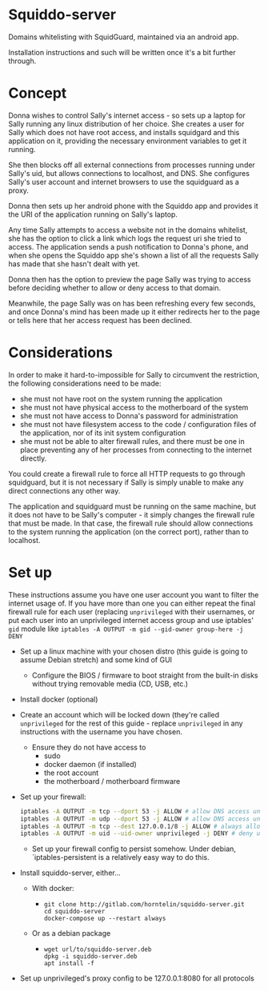 Squiddo-server
==============

Domains whitelisting with SquidGuard, maintained via an android app.

Installation instructions and such will be written once it's a bit further
through.

Concept
=======

Donna wishes to control Sally's internet access - so sets up a laptop for
Sally running any linux distribution of her choice. She creates a user for 
Sally which does not have root access, and installs squidgard and this
application on it, providing the necessary environment variables to get it
running.

She then blocks off all external connections from processes running under
Sally's uid, but allows connections to localhost, and DNS. She configures
Sally's user account and internet browsers to use the squidguard as a proxy.

Donna then sets up her android phone with the Squiddo app and provides it the
URI of the application running on Sally's laptop.

Any time Sally attempts to access a website not in the domains whitelist, she
has the option to click a link which logs the request uri she tried to access.
The application sends a push notification to Donna's phone, and when she opens
the Squiddo app she's shown a list of all the requests Sally has made that she
hasn't dealt with yet.

Donna then has the option to preview the page Sally was trying to access before
deciding whether to allow or deny access to that domain.

Meanwhile, the page Sally was on has been refreshing every few seconds, and
once Donna's mind has been made up it either redirects her to the page or tells
here that her access request has been declined.

Considerations
==============

In order to make it hard-to-impossible for Sally to circumvent the restriction,
the following considerations need to be made:

* she must not have root on the system running the application
* she must not have physical access to the motherboard of the system
* she must not have access to Donna's password for administration
* she must not have filesystem access to the code / configuration files of the
  application, nor of its init system configuration
* she must not be able to alter firewall rules, and there must be one in place
  preventing any of her processes from connecting to the internet directly.

You could create a firewall rule to force all HTTP requests to go through
squidguard, but it is not necessary if Sally is simply unable to make any
direct connections any other way.

The application and squidguard must be running on the same machine, but it does
not have to be Sally's computer - it simply changes the firewall rule that must
be made. In that case, the firewall rule should allow connections to the system
running the application (on the correct port), rather than to localhost.

Set up
======

These instructions assume you have one user account you want to filter the internet usage of. If you have more than one you can either repeat the final firewall rule for each user (replacing `unprivileged` with their usernames, or put each user into an unprivileged internet access group and use iptables' `gid` module like `iptables -A OUTPUT -m gid --gid-owner group-here -j DENY`

* Set up a linux machine with your chosen distro (this guide is going to assume Debian stretch) and some kind of GUI
  * Configure the BIOS / firmware to boot straight from the built-in disks without trying removable media (CD, USB, etc.)
* Install docker (optional)
* Create an account which will be locked down (they're called `unprivileged` for the rest of this guide - replace `unprivileged` in any instructions with the username you have chosen.
  * Ensure they do not have access to
    * sudo
    * docker daemon (if installed)
    * the root account
    * the motherboard / motherboard firmware

* Set up your firewall:
  ```sh
  iptables -A OUTPUT -m tcp --dport 53 -j ALLOW # allow DNS access unconditionally
  iptables -A OUTPUT -m udp --dport 53 -j ALLOW # allow DNS access unconditionally
  iptables -A OUTPUT -m tcp --dest 127.0.0.1/8 -j ALLOW # always allow access to localhost
  iptables -A OUTPUT -m uid --uid-owner unprivileged -j DENY # deny unprivileged's direct access to the internet
  ```
  * Set up your firewall config to persist somehow. Under debian, `iptables-persistent is a relatively easy way to do this.

* Install squiddo-server, either...
  * With docker:
    *  ```
       git clone http://gitlab.com/horntelin/squiddo-server.git
       cd squiddo-server
       docker-compose up --restart always
       ```
  * Or as a debian package
    * ```
      wget url/to/squiddo-server.deb
      dpkg -i squiddo-server.deb
      apt install -f
      ```
* Set up unprivileged's proxy config to be 127.0.0.1:8080 for all protocols

